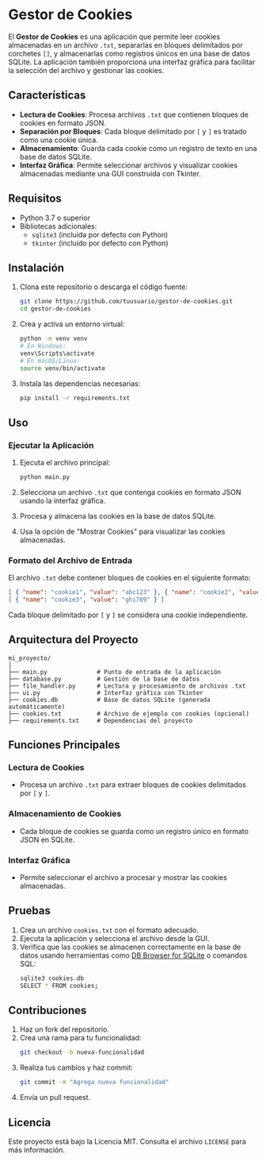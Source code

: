 # Gestor de Cookies

El **Gestor de Cookies** es una aplicación que permite leer cookies almacenadas en un archivo `.txt`, separarlas en bloques delimitados por corchetes `[]`, y almacenarlas como registros únicos en una base de datos SQLite. La aplicación también proporciona una interfaz gráfica para facilitar la selección del archivo y gestionar las cookies.

## Características

- **Lectura de Cookies**: Procesa archivos `.txt` que contienen bloques de cookies en formato JSON.
- **Separación por Bloques**: Cada bloque delimitado por `[` y `]` es tratado como una cookie única.
- **Almacenamiento**: Guarda cada cookie como un registro de texto en una base de datos SQLite.
- **Interfaz Gráfica**: Permite seleccionar archivos y visualizar cookies almacenadas mediante una GUI construida con Tkinter.

## Requisitos

- Python 3.7 o superior
- Bibliotecas adicionales:
  - `sqlite3` (incluida por defecto con Python)
  - `tkinter` (incluido por defecto con Python)

## Instalación

1. Clona este repositorio o descarga el código fuente:
   ```bash
   git clone https://github.com/tuusuario/gestor-de-cookies.git
   cd gestor-de-cookies
   ```

2. Crea y activa un entorno virtual:
   ```bash
   python -m venv venv
   # En Windows:
   venv\Scripts\activate
   # En macOS/Linux:
   source venv/bin/activate
   ```

3. Instala las dependencias necesarias:
   ```bash
   pip install -r requirements.txt
   ```

## Uso

### Ejecutar la Aplicación

1. Ejecuta el archivo principal:
   ```bash
   python main.py
   ```

2. Selecciona un archivo `.txt` que contenga cookies en formato JSON usando la interfaz gráfica.
3. Procesa y almacena las cookies en la base de datos SQLite.
4. Usa la opción de "Mostrar Cookies" para visualizar las cookies almacenadas.

### Formato del Archivo de Entrada
El archivo `.txt` debe contener bloques de cookies en el siguiente formato:

```json
[ { "name": "cookie1", "value": "abc123" }, { "name": "cookie2", "value": "def456" } ]
[ { "name": "cookie3", "value": "ghi789" } ]
```

Cada bloque delimitado por `[` y `]` se considera una cookie independiente.

## Arquitectura del Proyecto

```
mi_proyecto/
│
├── main.py              # Punto de entrada de la aplicación
├── database.py          # Gestión de la base de datos
├── file_handler.py      # Lectura y procesamiento de archivos .txt
├── ui.py                # Interfaz gráfica con Tkinter
├── cookies.db           # Base de datos SQLite (generada automáticamente)
├── cookies.txt          # Archivo de ejemplo con cookies (opcional)
├── requirements.txt     # Dependencias del proyecto
```

## Funciones Principales

### Lectura de Cookies
- Procesa un archivo `.txt` para extraer bloques de cookies delimitados por `[` y `]`.

### Almacenamiento de Cookies
- Cada bloque de cookies se guarda como un registro único en formato JSON en SQLite.

### Interfaz Gráfica
- Permite seleccionar el archivo a procesar y mostrar las cookies almacenadas.

## Pruebas

1. Crea un archivo `cookies.txt` con el formato adecuado.
2. Ejecuta la aplicación y selecciona el archivo desde la GUI.
3. Verifica que las cookies se almacenen correctamente en la base de datos usando herramientas como [DB Browser for SQLite](https://sqlitebrowser.org/) o comandos SQL:
   ```bash
   sqlite3 cookies.db
   SELECT * FROM cookies;
   ```

## Contribuciones

1. Haz un fork del repositorio.
2. Crea una rama para tu funcionalidad:
   ```bash
   git checkout -b nueva-funcionalidad
   ```
3. Realiza tus cambios y haz commit:
   ```bash
   git commit -m "Agrega nueva funcionalidad"
   ```
4. Envía un pull request.

## Licencia

Este proyecto está bajo la Licencia MIT. Consulta el archivo `LICENSE` para más información.

